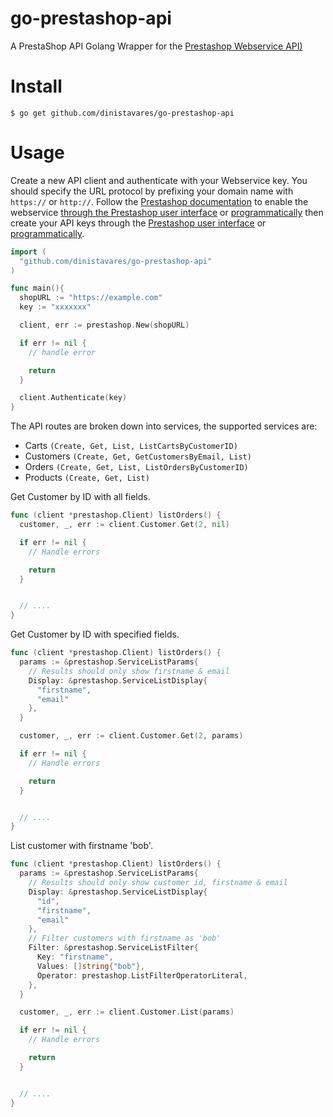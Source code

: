 # go-prestashop-api

A PrestaShop API Golang Wrapper for the [Prestashop Webservice API)](https://devdocs.prestashop-project.org/8/webservice/)

# Install

```console
$ go get github.com/dinistavares/go-prestashop-api
```

# Usage

Create a new API client and authenticate with your Webservice key. You should specify the URL protocol by prefixing your domain name with `https://` or `http://`. Follow the [Prestashop documentation](https://devdocs.prestashop-project.org/8/webservice/tutorials/creating-access/) to enable the webservice [through the Prestashop user interface](https://devdocs.prestashop-project.org/8/webservice/tutorials/creating-access/#via-the-user-interface) or [programmatically](https://devdocs.prestashop-project.org/8/webservice/tutorials/creating-access/#programmatically) then create your API keys through the [Prestashop user interface](https://devdocs.prestashop-project.org/8/webservice/tutorials/creating-access/#via-the-user-interface-1) or [programmatically](https://devdocs.prestashop-project.org/8/webservice/tutorials/creating-access/#programatically).

```go
import (
  "github.com/dinistavares/go-prestashop-api"
)

func main(){
  shopURL := "https://example.com"
  key := "xxxxxxx"

  client, err := prestashop.New(shopURL)

  if err != nil {
    // handle error

    return
  }

  client.Authenticate(key)
}

```

The API routes are broken down into services, the supported services are:

- Carts `(Create, Get, List, ListCartsByCustomerID)`
- Customers `(Create, Get, GetCustomersByEmail, List)`
- Orders `(Create, Get, List, ListOrdersByCustomerID)`
- Products `(Create, Get, List)`

Get Customer by ID with all fields.

```go
func (client *prestashop.Client) listOrders() {
  customer, _, err := client.Customer.Get(2, nil)

  if err != nil {
    // Handle errors

    return
  }


  // ....
}

```

Get Customer by ID with specified fields.

```go
func (client *prestashop.Client) listOrders() {
  params := &prestashop.ServiceListParams{
    // Results should only show firstname & email
    Display: &prestashop.ServiceListDisplay{
      "firstname",
      "email"
    },
  }

  customer, _, err := client.Customer.Get(2, params)

  if err != nil {
    // Handle errors

    return
  }


  // ....
}

```

List customer with firstname 'bob'.

```go
func (client *prestashop.Client) listOrders() {
  params := &prestashop.ServiceListParams{
    // Results should only show customer id, firstname & email
    Display: &prestashop.ServiceListDisplay{
      "id",
      "firstname",
      "email"
    },
    // Filter customers with firstname as 'bob'
    Filter: &prestashop.ServiceListFilter{
      Key: "firstname",
      Values: []string{"bob"},
      Operator: prestashop.ListFilterOperatorLiteral,
    },
  }

  customer, _, err := client.Customer.List(params)

  if err != nil {
    // Handle errors

    return
  }


  // ....
}

```
